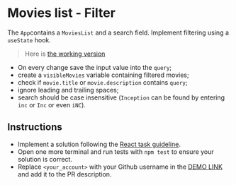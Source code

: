 # Movies list - Filter

The `App`contains a `MoviesList` and a search field. Implement filtering using a `useState` hook.

> Here is [the working version](https://mate-academy.github.io/react_movies-list-filter/)

- On every change save the input value into the `query`;
- create a `visibleMovies` variable containing filtered movies;
- check if `movie.title` or `movie.description` contains `query`;
- ignore leading and trailing spaces;
- search should be case insensitive (`Inception` can be found by entering `inc` or `Inc` or even `iNC`).

## Instructions

- Implement a solution following the [React task guideline](https://github.com/mate-academy/react_task-guideline#react-tasks-guideline).
- Open one more terminal and run tests with `npm test` to ensure your solution is correct.
- Replace `<your_account>` with your Github username in the [DEMO LINK](https://cebanoleksandr.github.io/react_movies-list-filter-js/) and add it to the PR description.
